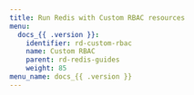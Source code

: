 ```yaml
---
title: Run Redis with Custom RBAC resources
menu:
  docs_{{ .version }}:
    identifier: rd-custom-rbac
    name: Custom RBAC
    parent: rd-redis-guides
    weight: 85
menu_name: docs_{{ .version }}
---
```

